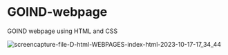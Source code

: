 # GOIND-webpage
GOIND webpage using HTML and CSS

![screencapture-file-D-html-WEBPAGES-index-html-2023-10-17-17_34_44](https://github.com/Krupat2003/GOIND-webpage/assets/138984890/eea9d82c-e74e-45c5-b557-b81b91b8b379)
